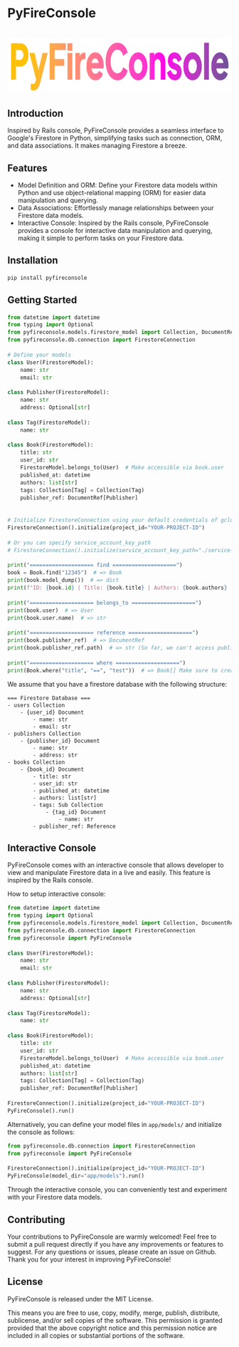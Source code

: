 # PyFireConsole
<h1 style="text-align: center;">
  <img src="https://raw.githubusercontent.com/tan-z-tan/pyfireconsole/main/logo.png" alt="PyFireConsole" height="120">
</h1>

## Introduction
Inspired by Rails console, PyFireConsole provides a seamless interface to Google's Firestore in Python, simplifying tasks such as connection, ORM, and data associations. It makes managing Firestore a breeze.

## Features
- Model Definition and ORM: Define your Firestore data models within Python and use object-relational mapping (ORM) for easier data manipulation and querying.
- Data Associations: Effortlessly manage relationships between your Firestore data models.
- Interactive Console: Inspired by the Rails console, PyFireConsole provides a console for interactive data manipulation and querying, making it simple to perform tasks on your Firestore data.

## Installation
```sh
pip install pyfireconsole
```

## Getting Started
```python
from datetime import datetime
from typing import Optional
from pyfireconsole.models.firestore_model import Collection, DocumentRef, FirestoreModel
from pyfireconsole.db.connection import FirestoreConnection

# Define your models 
class User(FirestoreModel):
    name: str
    email: str

class Publisher(FirestoreModel):
    name: str
    address: Optional[str]

class Tag(FirestoreModel):
    name: str

class Book(FirestoreModel):
    title: str
    user_id: str
    FirestoreModel.belongs_to(User)  # Make accessible via book.user
    published_at: datetime
    authors: list[str]
    tags: Collection[Tag] = Collection(Tag)
    publisher_ref: DocumentRef[Publisher]


# Initialize FirestoreConnection using your default credentials of gcloud. (use `gcloud auth application-default login` or set GOOGLE_APPLICATION_CREDENTIALS)
FirestoreConnection().initialize(project_id="YOUR-PROJECT-ID")

# Or you can specify service_account_key_path
# FirestoreConnection().initialize(service_account_key_path="./service-account.json", project_id="YOUR-PROJECT-ID")

print("==================== find ====================")
book = Book.find("12345")  # => Book
print(book.model_dump())  # => dict
print(f"ID: {book.id} | Title: {book.title} | Authors: {book.authors} | Published At: {book.published_at.isoformat()}")

print("==================== belongs_to ====================")
print(book.user)  # => User
print(book.user.name)  # => str

print("==================== reference ====================")
print(book.publisher_ref)  # => DocumentRef
print(book.publisher_ref.path)  # => str (So far, we can't access publisher_ref.name directly for ref type)

print("==================== where ====================")
print(Book.where("title", "==", "test"))  # => Book[] Make sure to create index in firestore for compound queries
```

We assume that you have a firestore database with the following structure:
```
=== Firestore Database ===
- users Collection
    - {user_id} Document
        - name: str
        - email: str
- publishers Collection
    - {publisher_id} Document
        - name: str
        - address: str
- books Collection
    - {book_id} Document
        - title: str
        - user_id: str
        - published_at: datetime
        - authors: list[str]
        - tags: Sub Collection
            - {tag_id} Document
                - name: str
        - publisher_ref: Reference
```

## Interactive Console
PyFireConsole comes with an interactive console that allows developer to view and manipulate Firestore data in a live and easily.
This feature is inspired by the Rails console.

How to setup interactive console:

```python
from datetime import datetime
from typing import Optional
from pyfireconsole.models.firestore_model import Collection, DocumentRef, FirestoreModel
from pyfireconsole.db.connection import FirestoreConnection
from pyfireconsole import PyFireConsole

class User(FirestoreModel):
    name: str
    email: str

class Publisher(FirestoreModel):
    name: str
    address: Optional[str]

class Tag(FirestoreModel):
    name: str

class Book(FirestoreModel):
    title: str
    user_id: str
    FirestoreModel.belongs_to(User)  # Make accessible via book.user
    published_at: datetime
    authors: list[str]
    tags: Collection[Tag] = Collection(Tag)
    publisher_ref: DocumentRef[Publisher]

FirestoreConnection().initialize(project_id="YOUR-PROJECT-ID")
PyFireConsole().run()
```


Alternatively, you can define your model files in `app/models/` and initialize the console as follows:

```python
from pyfireconsole.db.connection import FirestoreConnection
from pyfireconsole import PyFireConsole

FirestoreConnection().initialize(project_id="YOUR-PROJECT-ID")
PyFireConsole(model_dir="app/models").run()
```

Through the interactive console, you can conveniently test and experiment with your Firestore data models.

## Contributing
Your contributions to PyFireConsole are warmly welcomed! Feel free to submit a pull request directly if you have any improvements or features to suggest. For any questions or issues, please create an issue on Github. Thank you for your interest in improving PyFireConsole!

## License
PyFireConsole is released under the MIT License.

This means you are free to use, copy, modify, merge, publish, distribute, sublicense, and/or sell copies of the software. This permission is granted provided that the above copyright notice and this permission notice are included in all copies or substantial portions of the software.